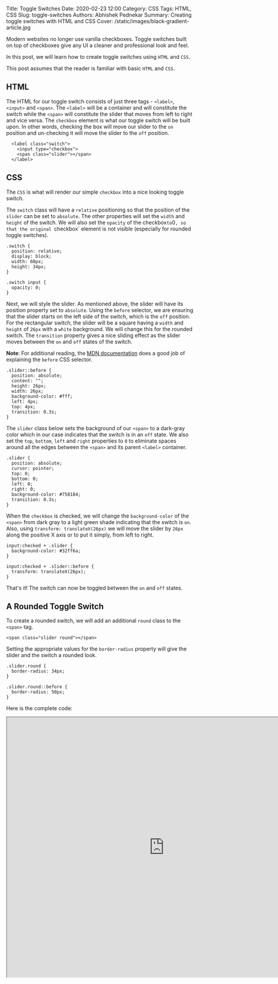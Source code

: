 Title: Toggle Switches
Date: 2020-02-23 12:00
Category: CSS
Tags: HTML, CSS
Slug: toggle-switches
Authors: Abhishek Pednekar
Summary: Creating toggle switches with HTML and CSS
Cover: /static/images/black-gradient-article.jpg

Modern websites no longer use vanilla checkboxes. Toggle switches built on top of checkboxes give any UI a cleaner and professional look and feel. 

In this post, we will learn how to create toggle switches using `HTML` and `CSS`.

This post assumes that the reader is familiar with basic `HTML` and `CSS`. 

## HTML

The HTML for our toggle switch consists of just three tags - `<label>`, `<input>` and `<span>`. The `<label>` will be a container and will constitute the switch while the `<span>` will constitute the slider that moves from left to right and vice versa. The `checkbox` element is what our toggle switch will be built upon. In other words, checking the box will move our slider to the `on` position and un-checking it will move the slider to the `off` position.

```
  <label class="switch">
    <input type="checkbox">
    <span class="slider"></span>
  </label>
```

## CSS

The `CSS` is what will render our simple `checkbox` into a nice looking toggle switch.

The `switch` class will have a `relative` positioning so that the position of the `slider` can be set to `absolute`. The other properties will set the `width` and `height` of the switch. We will also set the `opacity` of the checkbox` to `0`, so that the original `checkbox` element is not visible (especially for rounded toggle switches).

```
.switch {
  position: relative;
  display: block;
  width: 60px;
  height: 34px;
}

.switch input {
  opacity: 0;
}
```

Next, we will style the slider. As mentioned above, the slider will have its position property set to `absolute`. Using the `before` selector, we are ensuring that the slider starts on the left side of the switch, which is the `off` position. For the rectangular switch, the slider will be a square having a `width` and `height` of `26px` with a `white` background. We will change this for the rounded switch. The `transition` property gives a nice sliding effect as the slider moves between the `on` and `off` states of the switch.

**Note**: For additional reading, the [MDN documentation](https://developer.mozilla.org/en-US/docs/Web/CSS/::before) does a good job of explaining the 
`before` CSS selector.

```
.slider::before {
  position: absolute;
  content: "";
  height: 26px;
  width: 26px;
  background-color: #fff;
  left: 4px;
  top: 4px;
  transition: 0.3s;
}
```

The `slider` class below sets the background of our `<span>` to a dark-gray color which in our case indicates that the switch is in an `off` state. We also set the `top`, `bottom`, `left` and `right` properties to `0` to eliminate spaces around all the edges between the `<span>` and its parent `<label>` container.

```
.slider {
  position: absolute;
  cursor: pointer;
  top: 0;
  bottom: 0;
  left: 0;
  right: 0;
  background-color: #758184;
  transition: 0.3s;
}
```

When the `checkbox` is checked, we will change the `background-color` of the `<span>` from dark gray to a light green shade indicating that the switch is `on`. Also, using `transform: translateX(26px)` we will move the slider by `26px` along the positive X axis or to put it simply, from left to right. 

```
input:checked + .slider {
  background-color: #32ff6a;
}

input:checked + .slider::before {
  transform: translateX(26px);
}

```

That's it! The switch can now be toggled between the `on` and `off` states.

## A Rounded Toggle Switch

To create a rounded switch, we will add an additional `round` class to the `<span>` tag. 

```
<span class="slider round"></span>
```

Setting the appropriate values for the `border-radius` property will give the slider and the switch a rounded look.

```
.slider.round {
  border-radius: 34px;
}

.slider.round::before {
  border-radius: 50px;
}
```

Here is the complete code:

<iframe src="https://codepen.io/abhishekpednekar84/pen/bGdwRGY" style="width: 846px; height: 700px"></iframe>